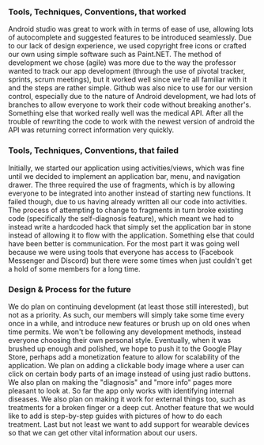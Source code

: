 ### Tools, Techniques, Conventions, that worked

Android studio was great to work with in terms of ease of use, allowing lots of autocomplete and suggested features to be introduced seamlessly. Due to our lack of design experience, we used copyright free icons or crafted our own using simple software such as Paint.NET. The method of development we chose (agile) was more due to the way the professor wanted to track our app development (through the use of pivotal tracker, sprints, scrum meetings), but it worked well since we're all familiar with it and the steps are rather simple. Github was also nice to use for our version control, especially due to the nature of Android development, we had lots of branches to allow everyone to work their code without breaking another's. Something else that worked really well was the medical API. After all the trouble of rewriting the code to work with the newest version of android the API was returning correct information very quickly.

### Tools, Techniques, Conventions, that failed

Initially, we started our application using activities/views, which was fine until we decided to implement an application bar, menu, and navigation drawer. The three required the use of fragments, which is by allowing everyone to be integrated into another instead of starting new functions. It failed though, due to us having already written all our code into activities. The process of attempting to change to fragments in turn broke existing code (specifically the self-diagnosis feature), which meant we had to instead write a hardcoded hack that simply set the application bar in stone instead of allowing it to flow with the application. Something else that could have been better is communication. For the most part it was going well because we were using tools that everyone has access to (Facebook Messenger and Discord) but there were some times when just couldn't get a hold of some members for a long time.

### Design & Process for the future

We do plan on continuing development (at least those still interested), but not as a priority. As such, our members will simply take some time every once in a while, and introduce new features or brush up on old ones when time permits. We won't be following any development methods, instead everyone choosing their own personal style. Eventually, when it was brushed up enough and polished, we hope to push it to the Google Play Store, perhaps add a monetization feature to allow for scalability of the application. We plan on adding a clickable body image where a user can click on certain body parts of an image instead of using just radio buttons. We also plan on making the "diagnosis" and "more info" pages more pleasant to look at. So far the app only works with identifying internal diseases. We also plan on making it work for external things too, such as treatments for a broken finger or a deep cut. Another feature that we would like to add is step-by-step guides with pictures of how to do each treatment. Last but not least we want to add support for wearable devices so that we can get other vital information about our users.

